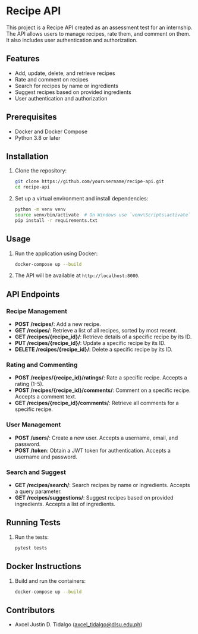 # Recipe API

This project is a Recipe API created as an assessment test for an internship. The API allows users to manage recipes, rate them, and comment on them. It also includes user authentication and authorization.

## Features

- Add, update, delete, and retrieve recipes
- Rate and comment on recipes
- Search for recipes by name or ingredients
- Suggest recipes based on provided ingredients
- User authentication and authorization

## Prerequisites

- Docker and Docker Compose
- Python 3.8 or later

## Installation

1. Clone the repository:
    ```sh
    git clone https://github.com/yourusername/recipe-api.git
    cd recipe-api
    ```

2. Set up a virtual environment and install dependencies:
    ```sh
    python -m venv venv
    source venv/bin/activate  # On Windows use `venv\Scripts\activate`
    pip install -r requirements.txt
    ```

## Usage

1. Run the application using Docker:
    ```sh
    docker-compose up --build
    ```

2. The API will be available at `http://localhost:8000`.

## API Endpoints

### Recipe Management

- **POST /recipes/**: Add a new recipe.
- **GET /recipes/**: Retrieve a list of all recipes, sorted by most recent.
- **GET /recipes/{recipe_id}/**: Retrieve details of a specific recipe by its ID.
- **PUT /recipes/{recipe_id}/**: Update a specific recipe by its ID.
- **DELETE /recipes/{recipe_id}/**: Delete a specific recipe by its ID.

### Rating and Commenting

- **POST /recipes/{recipe_id}/ratings/**: Rate a specific recipe. Accepts a rating (1-5).
- **POST /recipes/{recipe_id}/comments/**: Comment on a specific recipe. Accepts a comment text.
- **GET /recipes/{recipe_id}/comments/**: Retrieve all comments for a specific recipe.

### User Management

- **POST /users/**: Create a new user. Accepts a username, email, and password.
- **POST /token**: Obtain a JWT token for authentication. Accepts a username and password.

### Search and Suggest

- **GET /recipes/search/**: Search recipes by name or ingredients. Accepts a query parameter.
- **GET /recipes/suggestions/**: Suggest recipes based on provided ingredients. Accepts a list of ingredients.

## Running Tests

1. Run the tests:
    ```sh
    pytest tests
    ```

## Docker Instructions

1. Build and run the containers:
    ```sh
    docker-compose up --build
    ```

## Contributors

- Axcel Justin D. Tidalgo (axcel_tidalgo@dlsu.edu.ph)
